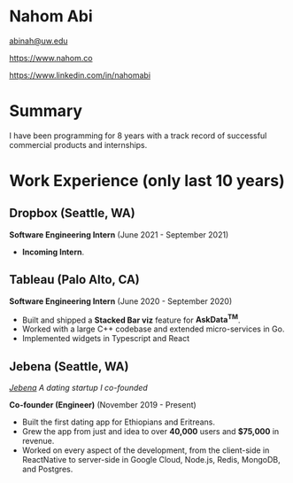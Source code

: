 # Nahom Abi

abinah@uw.edu

https://www.nahom.co

https://www.linkedin.com/in/nahomabi

# Summary

I have been programming for 8 years with a track record of successful commercial products and internships.

# Work Experience (only last 10 years)

## Dropbox (Seattle, WA)

**Software Engineering Intern** (June 2021 - September 2021)

- **Incoming Intern**.


## Tableau (Palo Alto, CA)

**Software Engineering Intern** (June 2020 - September 2020)

- Built and shipped a **Stacked Bar viz** feature for **AskData<sup>TM</sup>**.
- Worked with a large C++ codebase and extended micro-services in Go.
- Implemented widgets in Typescript and React

## Jebena (Seattle, WA)
  *[Jebena][] A dating startup I co-founded*

**Co-founder (Engineer)** (November 2019 - Present)

- Built the first dating app for Ethiopians and Eritreans.
- Grew the app from just and idea to over **40,000** users and **$75,000** in revenue.
- Worked on every aspect of the development, from the client-side in ReactNative to server-side in Google Cloud, Node.js, Redis, MongoDB, and Postgres.



[Jebena]: https://jebena.app/
